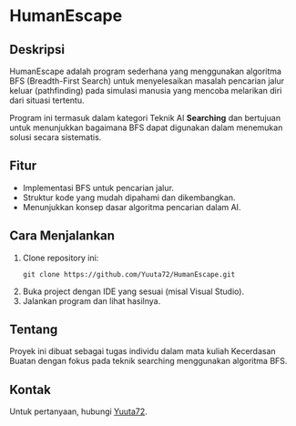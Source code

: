 
# HumanEscape

## Deskripsi
HumanEscape adalah program sederhana yang menggunakan algoritma BFS (Breadth-First Search) untuk menyelesaikan masalah pencarian jalur keluar (pathfinding) pada simulasi manusia yang mencoba melarikan diri dari situasi tertentu.

Program ini termasuk dalam kategori Teknik AI **Searching** dan bertujuan untuk menunjukkan bagaimana BFS dapat digunakan dalam menemukan solusi secara sistematis.

## Fitur
- Implementasi BFS untuk pencarian jalur.
- Struktur kode yang mudah dipahami dan dikembangkan.
- Menunjukkan konsep dasar algoritma pencarian dalam AI.

## Cara Menjalankan
1. Clone repository ini:
   ```
   git clone https://github.com/Yuuta72/HumanEscape.git
   ```
2. Buka project dengan IDE yang sesuai (misal Visual Studio).
3. Jalankan program dan lihat hasilnya.

## Tentang
Proyek ini dibuat sebagai tugas individu dalam mata kuliah Kecerdasan Buatan dengan fokus pada teknik searching menggunakan algoritma BFS.

## Kontak
Untuk pertanyaan, hubungi [Yuuta72](https://github.com/Yuuta72).
